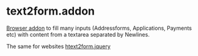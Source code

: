 # text2form.addon

[Browser addon](https://developer.mozilla.org/en-US/docs/Mozilla/Add-ons) to fill many inputs (Addressforms, Applications, Payments etc) with content from a textarea separated by Newlines.

The same for websites [htext2form.jquery](https://github.com/klml/text2form.jquery)